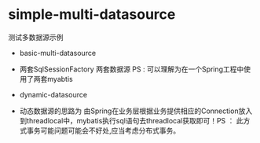 # simple-multi-datasource
测试多数据源示例

* basic-multi-datasource 
 * 两套SqlSessionFactory 两套数据源 PS : 可以理解为在一个Spring工程中使用了两套myabtis

* dynamic-datasource 
 * 动态数据源的思路为 由Spring在业务层根据业务提供相应的Connection放入到threadlocal中，mybatis执行sql语句去threadlocal获取即可！PS ： 此方式事务可能问题可能会不好处,应当考虑分布式事务。

